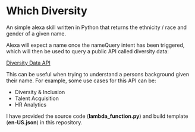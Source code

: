 # Which Diversity

An simple alexa skill written in Python that returns the ethnicity / race and gender of a given name. 

Alexa will expect a name once the nameQuery intent has been triggered, which will then be used to query a public API called diversity data:

[Diversity Data API](https://diversitydata.io/)

This can be useful when trying to understand a persons background given their name. For example, some use cases for this API can be:

 - Diversity & Inclusion
 - Talent Acquisition
 - HR Analytics

I have provided the source code (**lambda_function.py**) and build template (**en-US.json**) in this repository. 
